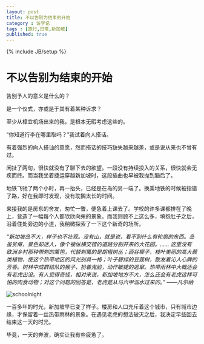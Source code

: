 ```yaml
---
layout: post
title: 不以告别为结束的开始
category : 访学记
tags : [旅行,日常,新加坡]
published: true
---
```

{% include JB/setup %}

# 不以告别为结束的开始

告别予人的意义是什么的？

是一个仪式，亦或是于其有着某种诉求？

至少从樟宜机场出来的我，是根本无暇考虑这些的。

“你知道行李在哪里取吗？”我试着向人搭话。

有着强烈的向人搭讪的意愿，然而搭话的技巧缺失越来越差，或是说从来也不曾有过。

闲扯了两句，很快就没有了聊下去的欲望。一段没有持续投入的关系，很快就会无疾而终。而当我坐着捷运穿越新加坡时，这段插曲也早被我抛到脑后了。

地铁飞驰了两个小时，再一抬头，已经是在岛的另一端了。换乘地铁的时候被指错了路，好在我即时发现，没有耽搁太长的时间。

来接我的是房东的舍友，匆忙一瞥，便急着上课去了。学校的许多课都排在了晚上，营造了一幅每个人都欣欣向荣的景象。而我则顾不上这么多，填抱肚子之后，沿着住处旁边的小道，我稍微探索了一下这个新奇的场所。

*“新加坡岛不大，样子也不壮观。没有山，就是说，看不到什么有轮廓的东西。岛虽贫瘠，景色却迷人，像个被纵横交错的道路分割开来的大花园。…… 这里没有欧洲乡村那种带刺的篱笆，代替刺篱的是胡椒树丛；西谷椰子，枝叶美丽的高大蕨类植物，使这个热带地区的风光别具一格；叶子碧绿的豆蔻树，散发着沁人心脾的芳香。树林中成群结队的猴子，扮着鬼脸，动作敏捷的逃窜。热带雨林中大概还会有老虎出没。有人觉得奇怪，相对来说，新加坡地方不大，怎么还会有老虎这样可怕的肉食动物；对这个问题的回答是，老虎是从马六甲泅水过来的。” ——凡尔纳*

![schoolnight](/img/schoolnight1.jpg)

一百多年的时光，新加坡早已变了样子。楼房和人口充斥着这个城市，只有城市边缘，才保留着一丝热带雨林的景象。在遇见老虎的想法破灭之后，我决定早些回去结束这一天的时光。

毕竟，一天的奔波，确实让我有些疲惫了。
